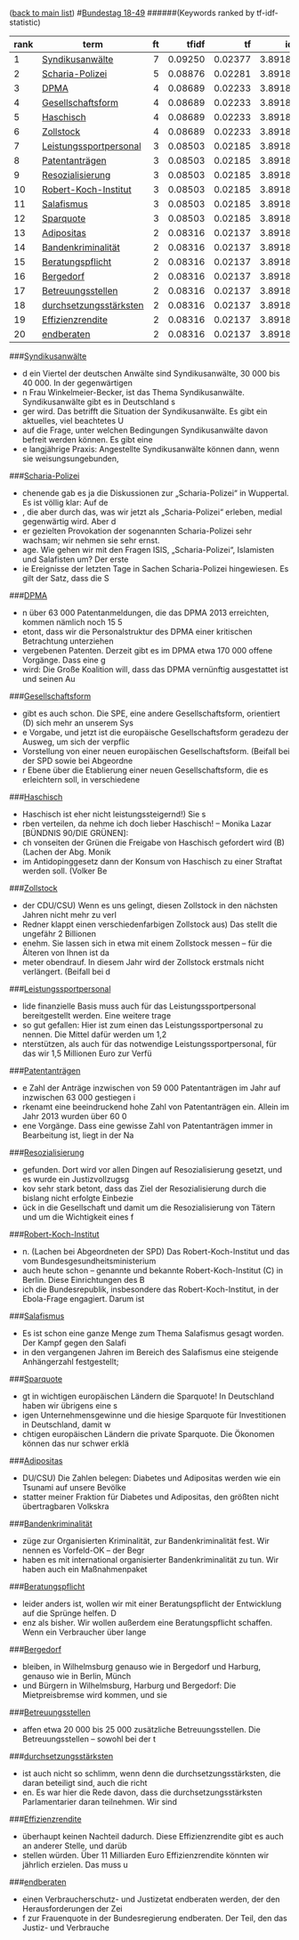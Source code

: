 ([back to main list](readme.md))
#<a href='http://dip21.bundestag.de/dip21/btp/18/18049.pdf' target='x'>Bundestag 18-49</a> 
######(Keywords ranked by tf-idf-statistic) 

rank | term | ft | tfidf | tf | idf
--- | --- | ---: | ---: | ---: | ---:
1 | [Syndikusanwälte](#syndikusanwälte) | 7 | 0.09250 | 0.02377 | 3.89182
2 | [Scharia-Polizei](#scharia-polizei) | 5 | 0.08876 | 0.02281 | 3.89182
3 | [DPMA](#dpma) | 4 | 0.08689 | 0.02233 | 3.89182
4 | [Gesellschaftsform](#gesellschaftsform) | 4 | 0.08689 | 0.02233 | 3.89182
5 | [Haschisch](#haschisch) | 4 | 0.08689 | 0.02233 | 3.89182
6 | [Zollstock](#zollstock) | 4 | 0.08689 | 0.02233 | 3.89182
7 | [Leistungssportpersonal](#leistungssportpersonal) | 3 | 0.08503 | 0.02185 | 3.89182
8 | [Patentanträgen](#patentanträgen) | 3 | 0.08503 | 0.02185 | 3.89182
9 | [Resozialisierung](#resozialisierung) | 3 | 0.08503 | 0.02185 | 3.89182
10 | [Robert-Koch-Institut](#robert-koch-institut) | 3 | 0.08503 | 0.02185 | 3.89182
11 | [Salafismus](#salafismus) | 3 | 0.08503 | 0.02185 | 3.89182
12 | [Sparquote](#sparquote) | 3 | 0.08503 | 0.02185 | 3.89182
13 | [Adipositas](#adipositas) | 2 | 0.08316 | 0.02137 | 3.89182
14 | [Bandenkriminalität](#bandenkriminalität) | 2 | 0.08316 | 0.02137 | 3.89182
15 | [Beratungspflicht](#beratungspflicht) | 2 | 0.08316 | 0.02137 | 3.89182
16 | [Bergedorf](#bergedorf) | 2 | 0.08316 | 0.02137 | 3.89182
17 | [Betreuungsstellen](#betreuungsstellen) | 2 | 0.08316 | 0.02137 | 3.89182
18 | [durchsetzungsstärksten](#durchsetzungsstärksten) | 2 | 0.08316 | 0.02137 | 3.89182
19 | [Effizienzrendite](#effizienzrendite) | 2 | 0.08316 | 0.02137 | 3.89182
20 | [endberaten](#endberaten) | 2 | 0.08316 | 0.02137 | 3.89182 

###[Syndikusanwälte](#bundestag-18-49)

* d ein Viertel der deutschen Anwälte sind Syndikusanwälte, 30 000 bis 40 000. In der gegenwärtigen 
* n Frau Winkelmeier-Becker, ist das Thema Syndikusanwälte. Syndikusanwälte gibt es in Deutschland s
* ger wird. Das betrifft die Situation der Syndikusanwälte. Es gibt ein aktuelles, viel beachtetes U
* auf die Frage, unter welchen Bedingungen Syndikusanwälte davon befreit werden können. Es gibt eine
* e langjährige Praxis: Angestellte Syndikusanwälte können dann, wenn sie weisungsungebunden, 

###[Scharia-Polizei](#bundestag-18-49)

* chenende gab es ja die Diskussionen zur „Scharia-Polizei“ in Wuppertal. Es ist völlig klar: Auf de
* , die aber durch das, was wir jetzt als „Scharia-Polizei“ erleben, medial gegenwärtig wird. Aber d
* er gezielten Provokation der sogenannten Scharia-Polizei sehr wachsam; wir nehmen sie sehr ernst. 
* age. Wie gehen wir mit den Fragen ISIS, „Scharia-Polizei“, Islamisten und Salafisten um? Der erste
* ie Ereignisse der letzten Tage in Sachen Scharia-Polizei hingewiesen. Es gilt der Satz, dass die S 

###[DPMA](#bundestag-18-49)

* n über 63 000 Patentanmeldungen, die das DPMA 2013 erreichten, kommen nämlich noch 15 5
* etont, dass wir die Personalstruktur des DPMA einer kritischen Betrachtung unterziehen 
*  vergebenen Patenten. Derzeit gibt es im DPMA etwa 170 000 offene Vorgänge. Dass eine g
* wird: Die Große Koalition will, dass das DPMA vernünftig ausgestattet ist und seinen Au 

###[Gesellschaftsform](#bundestag-18-49)

* gibt es auch schon. Die SPE, eine andere Gesellschaftsform, orientiert (D)  sich mehr an unserem Sys
* e Vorgabe, und jetzt ist die europäische Gesellschaftsform geradezu der Ausweg, um sich der verpflic
* Vorstellung von einer neuen europäischen Gesellschaftsform. (Beifall bei der SPD sowie bei Abgeordne
* r Ebene über die Etablierung einer neuen Gesellschaftsform, die es erleichtern soll, in verschiedene 

###[Haschisch](#bundestag-18-49)

*  Haschisch ist eher nicht leistungssteigernd!) Sie s
* rben verteilen, da nehme ich doch lieber Haschisch! – Monika Lazar [BÜNDNIS 90/DIE GRÜNEN]: 
* ch vonseiten der Grünen die Freigabe von Haschisch gefordert wird (B) (Lachen der Abg. Monik
*  im Antidopinggesetz dann der Konsum von Haschisch zu einer Straftat werden soll. (Volker Be 

###[Zollstock](#bundestag-18-49)

* der CDU/CSU) Wenn es uns gelingt, diesen Zollstock in den nächsten Jahren nicht mehr zu verl
*  Redner klappt einen verschiedenfarbigen Zollstock aus) Das stellt die ungefähr 2 Billionen 
* enehm. Sie lassen sich in etwa mit einem Zollstock messen – für die Älteren von Ihnen ist da
* meter obendrauf. In diesem Jahr wird der Zollstock erstmals nicht verlängert. (Beifall bei d 

###[Leistungssportpersonal](#bundestag-18-49)

* lide finanzielle Basis muss auch für das Leistungssportpersonal bereitgestellt werden. Eine weitere trage
*  so gut gefallen: Hier ist zum einen das Leistungssportpersonal zu nennen. Die Mittel dafür werden um 1,2
* nterstützen, als auch für das notwendige Leistungssportpersonal, für das wir 1,5 Millionen Euro zur Verfü 

###[Patentanträgen](#bundestag-18-49)

* e Zahl der Anträge inzwischen von 59 000 Patentanträgen im Jahr auf inzwischen 63 000 gestiegen i
* rkenamt eine beeindruckend hohe Zahl von Patentanträgen ein. Allein im Jahr 2013 wurden über 60 0
* ene Vorgänge. Dass eine gewisse Zahl von Patentanträgen immer in Bearbeitung ist, liegt in der Na 

###[Resozialisierung](#bundestag-18-49)

* gefunden. Dort wird vor allen Dingen auf Resozialisierung gesetzt, und es wurde ein Justizvollzugsg
* kov sehr stark betont, dass das Ziel der Resozialisierung durch die bislang nicht erfolgte Einbezie
* ück in die Gesellschaft und damit um die Resozialisierung von Tätern und um die Wichtigkeit eines f 

###[Robert-Koch-Institut](#bundestag-18-49)

* n. (Lachen bei Abgeordneten der SPD) Das Robert-Koch-Institut und das vom Bundesgesundheitsministerium 
* auch heute schon – genannte und bekannte Robert-Koch-Institut (C)  in Berlin. Diese Einrichtungen des B
* ich die Bundesrepublik, insbesondere das Robert-Koch-Institut, in der Ebola-Frage engagiert. Darum ist  

###[Salafismus](#bundestag-18-49)

*  Es ist schon eine ganze Menge zum Thema Salafismus gesagt worden. Der Kampf gegen den Salafi
* in den vergangenen Jahren im Bereich des Salafismus eine steigende Anhängerzahl festgestellt; 

###[Sparquote](#bundestag-18-49)

* gt in wichtigen europäischen Ländern die Sparquote! In Deutschland haben wir übrigens eine s
* igen Unternehmensgewinne und die hiesige Sparquote für Investitionen in Deutschland, damit w
* chtigen europäischen Ländern die private Sparquote. Die Ökonomen können das nur schwer erklä 

###[Adipositas](#bundestag-18-49)

* DU/CSU) Die Zahlen belegen: Diabetes und Adipositas werden wie ein Tsunami auf unsere Bevölke
* statter meiner Fraktion für Diabetes und Adipositas, den größten nicht übertragbaren Volkskra 

###[Bandenkriminalität](#bundestag-18-49)

* züge zur Organisierten Kriminalität, zur Bandenkriminalität fest. Wir nennen es Vorfeld-OK – der Begr
* haben es mit international organisierter Bandenkriminalität zu tun. Wir haben auch ein Maßnahmenpaket 

###[Beratungspflicht](#bundestag-18-49)

*  leider anders ist, wollen wir mit einer Beratungspflicht der Entwicklung auf die Sprünge helfen. D
* enz als bisher. Wir wollen außerdem eine Beratungspflicht schaffen. Wenn ein Verbraucher über lange 

###[Bergedorf](#bundestag-18-49)

*  bleiben, in Wilhelmsburg genauso wie in Bergedorf und Harburg, genauso wie in Berlin, Münch
* und Bürgern in Wilhelmsburg, Harburg und Bergedorf: Die Mietpreisbremse wird kommen, und sie 

###[Betreuungsstellen](#bundestag-18-49)

* affen etwa 20 000 bis 25 000 zusätzliche Betreuungsstellen. Die Betreuungsstellen – sowohl bei der t 

###[durchsetzungsstärksten](#bundestag-18-49)

* ist auch nicht so schlimm, wenn denn die durchsetzungsstärksten, die daran beteiligt sind, auch die richt
* en. Es war hier die Rede davon, dass die durchsetzungsstärksten Parlamentarier daran teilnehmen. Wir sind 

###[Effizienzrendite](#bundestag-18-49)

* überhaupt keinen Nachteil dadurch. Diese Effizienzrendite gibt es auch an anderer Stelle, und darüb
*  stellen würden. Über 11 Milliarden Euro Effizienzrendite könnten wir jährlich erzielen. Das muss u 

###[endberaten](#bundestag-18-49)

*  einen Verbraucherschutz- und Justizetat endberaten werden, der den Herausforderungen der Zei
* f zur Frauenquote in der Bundesregierung endberaten. Der Teil, den das Justiz- und Verbrauche 

